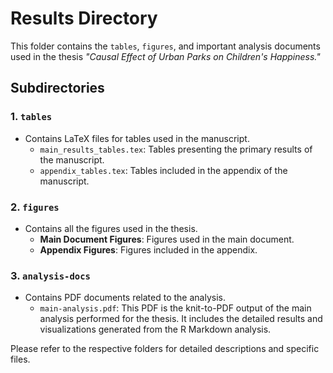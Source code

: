 # Results Directory

This folder contains the `tables`, `figures`, and important analysis documents used in the thesis *"Causal Effect of Urban Parks on Children's Happiness."*

## Subdirectories

### 1. `tables`
- Contains LaTeX files for tables used in the manuscript.
  - `main_results_tables.tex`: Tables presenting the primary results of the manuscript.
  - `appendix_tables.tex`: Tables included in the appendix of the manuscript.

### 2. `figures`
- Contains all the figures used in the thesis.
  - **Main Document Figures**: Figures used in the main document.
  - **Appendix Figures**: Figures included in the appendix.

### 3. `analysis-docs`
- Contains PDF documents related to the analysis.
  - `main-analysis.pdf`: This PDF is the knit-to-PDF output of the main analysis performed for the thesis. It includes the detailed results and visualizations generated from the R Markdown analysis.

Please refer to the respective folders for detailed descriptions and specific files.
